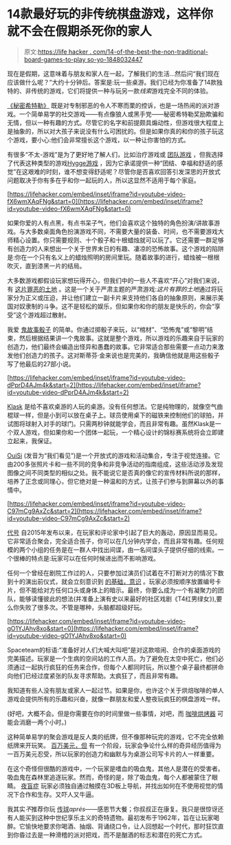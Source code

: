 # 14款最好玩的非传统棋盘游戏，这样你就不会在假期杀死你的家人

> 原文:[https://life hacker . com/14-of-the-best-the-non-traditional-board-games-to-play so-yo-1848032447](https://lifehacker.com/14-of-the-best-nontraditional-board-games-to-play-so-yo-1848032447)

现在是假期，这意味着与朋友和家人在一起，了解我们的生活...然后问“我们现在应该做什么呢？”大约十分钟后。答案是:玩一些桌游。我们已经为你准备了14款独特的、非传统的游戏，它们将提供一种与玩另一款*线索*游戏完全不同的体验。

[《秘密希特勒》](https://www.secrethitler.com/) 既是对专制邪恶的令人不寒而栗的控诉，也是一场热闹的派对游戏。一个简单易学的社交游戏——有点像狼人或黑手党——秘密希特勒奖励欺骗和无情，但以一种有趣的方式。尽管它的名字和前提颇具煽动性，但游戏很大程度上是抽象的，所以对大孩子来说没有什么可困扰的。但是如果你真的和你的孩子玩这个游戏，要小心:他们会非常擅长这个游戏，以一种让你害怕的方式。

有很多“不太-游戏”是为了更好地了解人们，比如治疗游戏或 [团队游戏](https://www.theschooloflife.com/shop/us/teamwork-card-game/?gclid=Cj0KCQiA-K2MBhC-ARIsAMtLKRu_pIRSiN9uYUGU8UIsHzsT0JAdyUDzLIu-R9RZaZKvV2CrSE6hoAUaAhurEALw_wcB) ，但我选择了代表这种类型的游戏[Hygge游戏](https://www.hyggegames.com/product/the-hygge-game/) ，因为它承诺提供一种“团结、幸福和舒适的感觉”在这艰难的时刻，谁不想变得舒适呢？尽管你是否喜欢回答引发深思的开放式问题取决于你有多在乎和你一起玩的人，所以这显然不适用于每个家庭。

 [https://lifehacker.com/embed/inset/iframe?id=youtube-video-fX6wmXAqFNg&start=0](https://lifehacker.com/embed/inset/iframe?id=youtube-video-fX6wmXAqFNg&start=0) 

如果你爱的人有点黑，有点书呆子气，他们会喜欢这个独特的角色扮演/讲故事游戏。与大多数桌面角色扮演游戏不同，不需要大量的装备、时间，也不需要游戏大师精心设置。你只需要规则、十个骰子和十根蜡烛就可以玩了。它还需要一群足够有创造力的人来想出一个关于世界末日的有趣、凄凉的恐怖故事。这个游戏的陷阱是:你在一个只有名义上的蜡烛照明的房间里玩。随着故事的进行，蜡烛被一根根吹灭，直到漆黑一片的结局。

大多数游戏都假设玩家想玩得开心，但我们中的一些人不喜欢“开心”对我们来说，有 [这片罪恶的土地](https://hollandspiele.com/products/this-guilty-land) 。这是一个关于严肃主题的严肃游戏:*这片有罪的土地*通过将玩家分为正义或压迫，并让他们建立一副卡片来支持他们各自的抽象原则，来展示美国对奴隶制的斗争。这不是轻松的娱乐，但如果你和你的朋友是快乐的，你会“享受”这个游戏超过散射。

我爱 [鬼故事骰子](https://www.amazon.com/Ghost-Story-Dice-Hannah-Waldron/dp/1856699811?asc_campaign=InlineText&asc_refurl=https://lifehacker.com/14-of-the-best-nontraditional-board-games-to-play-so-yo-1848032447&asc_source=&tag=kinjalifehackerlink-20) 的简单。你通过掷骰子来玩，以“棺材”、“恐怖鬼”或“黎明”结束，然后根据结果讲一个鬼故事。这就是整个游戏，所以游戏的乐趣来自于玩家的创造力，他们最终会编造出怪异和愚蠢的故事。它非常适合那些需要一点动力来激发他们创造力的孩子。这对斯蒂芬·金来说也是完美的，我确信他就是用这些骰子写了他最后的27部小说。

 [https://lifehacker.com/embed/inset/iframe?id=youtube-video-dPprD4AJm4k&start=2](https://lifehacker.com/embed/inset/iframe?id=youtube-video-dPprD4AJm4k&start=2) 

[Klask](https://klask.com.au/) 是给不喜欢桌游的人玩的桌游。没有任何想法。它是纯物理的，就像空气曲棍球一样，但是小到可以放在桌子上。球员使用桌下的磁铁来控制他们的球拍，并试图将球射入对手的球门。只需两秒钟就能学会，而且非常有趣。虽然Klask是一个双人游戏，但如果你和一个团体一起玩，一个精心设计的锦标赛系统将会立即建立起来，我保证。

[OuiSi](https://shop.ouisi.co/) (发音为“我们看见”)是一个开放式的游戏和活动集合，专注于视觉连接。它由200多张照片卡和一些不同的竞争和非竞争活动的指南组成，这些活动涉及发现图像之间不同类型的相似之处。我不能说它是否真的像它的宣传材料所说的那样，培养了正念或同理心，但它绝对是一种温和的方式，让孩子们参与到屏幕以外的事情中。

 [https://lifehacker.com/embed/inset/iframe?id=youtube-video-C97mCg9AxZc&start=2](https://lifehacker.com/embed/inset/iframe?id=youtube-video-C97mCg9AxZc&start=2) 

[代号](https://czechgames.com/en/codenames/) 自2015年发布以来，在玩家和评论家中引起了巨大的轰动，原因显而易见。它非常适合聚会，完全适合孩子，你可以在几分钟内学会，而且非常有趣。任何规模的两个小组的任务是在一群人中找出间谍，由一名间谍头子提供仔细的线索。一个很棒的特点是:玩家可以在任何时候进出而不影响游戏。

任何一个曾经在剧院工作过的人，只要参加过演员们试着在不打断对方的情况下数到十的演出前仪式，就会立刻意识到 [的基础，意识](https://pandasaurusgames.com/collections/shop/products/the-mind) 。玩家必须按顺序放置编号卡片，但不能给对方任何口头或身体上的暗示。最终，你要么成为一个有凝聚力的团队，能够读懂彼此的想法(并准备上演有史以来最好的社区戏剧《T4红男绿女》),要么你失败了很多次。不管是哪种，头脑都超级好玩。

 [https://lifehacker.com/embed/inset/iframe?id=youtube-video-gO1YJAhv8xo&start=0](https://lifehacker.com/embed/inset/iframe?id=youtube-video-gO1YJAhv8xo&start=0) 

Spaceteam的标语:“准备好对人们大喊大叫吧”是对这款喧闹、合作的桌面游戏的完美描述。玩家是一个生病的空间站的工作人员。为了避免在太空中死亡，他们必须通过一起执行疯狂的任务来合作，但每个人都同时玩，所以整个桌子最终都拼命向他们已经过度紧张的队友寻求帮助。太疯狂了，而且非常有趣。

我知道有些人没有朋友或家人一起过节。如果是你，也许这个关于烘焙咖啡的单人游戏会提供所有的乐趣和兴奋，就像一群朋友和爱人整夜玩疯狂的棋盘游戏一样。

(好吧，大概不会。但是你需要在你的时间里做一些事情，对吧，而 [咖啡烘烤器](http://strongholdgames.com/our-games/coffee-roaster/) 可能会消磨一两个小时。)

这种简单易学的聚会游戏是反人类的纸牌，但不像那种玩完的游戏，它不完全依赖纸牌来开玩笑。 [百万美元，但](https://store.roosterteeth.com/products/million-dollars-but-the-game) 有一个阶段，玩家会争论什么样的奇异经历值得为一百万美元忍受，所以玩家的创造力和幽默与为桌游公司写卡片的人一样重要。

在这个奇怪但很酷的游戏中，一个玩家是嗜血的吸血鬼，其他人是潜在的受害者。吸血鬼在森林里追逐玩家。然而，奇怪的是，除了吸血鬼，每个人都被蒙住了眼睛。 [夜盲症](https://pandasaurusgames.com/products/nyctophobia-vampire-encounter) 玩家必须独自通过触摸在3D板上导航，并找出如何在不使用视觉的情况下合作和生存。又吓人又牛逼。

我其实*不*推荐你玩 [传球](https://www.amazon.com/Pass-Out-Adults-Drinking-Game/dp/B0002PRQ3W?asc_campaign=InlineText&asc_refurl=https://lifehacker.com/14-of-the-best-nontraditional-board-games-to-play-so-yo-1848032447&asc_source=&tag=kinjalifehackerlink-20)*aprés*——感恩节大餐；你叔叔正在康复。我只是很惊讶还有人能买到这种中世纪享乐主义的奇特遗物。最初发布于1962年，旨在让玩家喝醉。它愉快地要求你喝酒、抽烟、背诵绕口令，让人回想起一个时代，那时狂饮直到你昏过去是一种滑稽的派对把戏，而不是酗酒的标志和潜在的死亡方式。